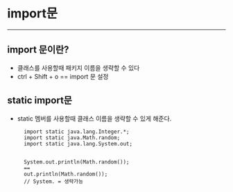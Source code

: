 # import문

* * *

## import 문이란?
* 클래스를 사용할때 패키지 이름을 생략할 수 있다
* ctrl + Shift + o == import 문 설정


## static import문 
* static 멤버를 사용할때 클래스 이름을 생략할 수 있게 해준다.

        import static java.lang.Integer.*;
        import static java.Math.random;
        import static java.lang.System.out;


        System.out.println(Math.random());
        ==
        out.println(Math.random()); 
        // System. = 생략가능
        
